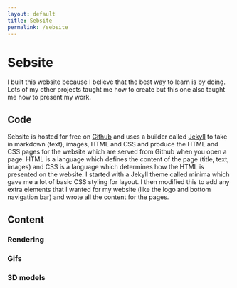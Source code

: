 ```yaml
---
layout: default
title: Sebsite
permalink: /sebsite
---
```


# Sebsite
I built this website because I believe that the best way to learn is by doing. Lots of my other projects taught me how to create but this one also taught me how to present my work. 

## Code
Sebsite is hosted for free on <a href="https://github.com/Sebastian-Barrett/sebsite">Github</a> and uses a builder called <a href="https://jekyllrb.com/">Jekyll</a> to take in markdown (text), images, HTML and CSS and produce the HTML and CSS pages for the website which are served from Github when you open a page. 
HTML is a language which defines the content of the page (title, text, images) and CSS is a language which determines how the HTML is presented on the website.
I started with a Jekyll theme called minima which gave me a lot of basic CSS styling for layout. I then modified this to add any extra elements that I wanted for my website (like the logo and bottom navigation bar) and wrote all the content for the pages. 

## Content

### Rendering 

### Gifs

### 3D models